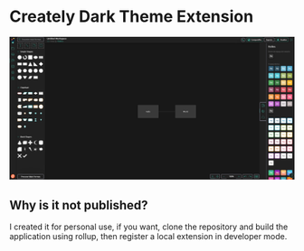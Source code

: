 # Creately Dark Theme Extension

![creately image example](./src/assets/creately.png)

## Why is it not published?

I created it for personal use, if you want, clone the repository and build the application using rollup, then register a local extension in developer mode.

